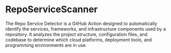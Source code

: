 # RepoServiceScanner
The Repo Service Detector is a GitHub Action designed to automatically identify the services, frameworks, and infrastructure components used by a repository. It analyzes the project structure, configuration files, and codebase to determine which cloud platforms, deployment tools, and programming environments are in use.
